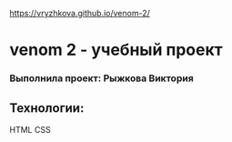 https://vryzhkova.github.io/venom-2/

# venom 2 - учебный проект
### Выполнила проект: Рыжкова Виктория

## Технологии:
HTML
CSS
